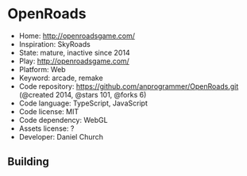 # OpenRoads

- Home: http://openroadsgame.com/
- Inspiration: SkyRoads
- State: mature, inactive since 2014
- Play: http://openroadsgame.com/
- Platform: Web
- Keyword: arcade, remake
- Code repository: https://github.com/anprogrammer/OpenRoads.git (@created 2014, @stars 101, @forks 6)
- Code language: TypeScript, JavaScript
- Code license: MIT
- Code dependency: WebGL
- Assets license: ?
- Developer: Daniel Church

## Building
